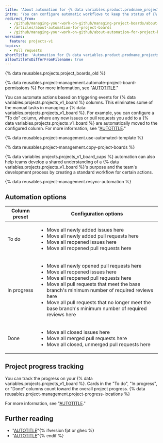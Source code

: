```yaml
---
title: 'About automation for {% data variables.product.prodname_projects_v1 %}'
intro: 'You can configure automatic workflows to keep the status of {% data variables.projects.projects_v1_board %} cards in sync with the associated issues and pull requests.'
redirect_from:
  - /github/managing-your-work-on-github/managing-project-boards/about-automation-for-project-boards
  - /articles/about-automation-for-project-boards
  - /github/managing-your-work-on-github/about-automation-for-project-boards
versions:
  feature: projects-v1
topics:
  - Pull requests
shortTitle: 'Automation for {% data variables.product.prodname_projects_v1 %}'
allowTitleToDifferFromFilename: true
---
```

{% data reusables.projects.project_boards_old %}

{% data reusables.project-management.automate-project-board-permissions %}  For more information, see "[AUTOTITLE](/organizations/managing-access-to-your-organizations-project-boards/project-board-permissions-for-an-organization)."

You can automate actions based on triggering events for {% data variables.projects.projects_v1_board %} columns. This eliminates some of the manual tasks in managing a {% data variables.projects.projects_v1_board %}. For example, you can configure a "To do" column, where any new issues or pull requests you add to a {% data variables.projects.projects_v1_board %} are automatically moved to the configured column. For more information, see "[AUTOTITLE](/issues/organizing-your-work-with-project-boards/managing-project-boards/configuring-automation-for-project-boards)."  

{% data reusables.project-management.use-automated-template %}

{% data reusables.project-management.copy-project-boards %}

{% data variables.projects.projects_v1_board_caps %} automation can also help teams develop a shared understanding of a {% data variables.projects.projects_v1_board %}'s purpose and the team's development process by creating a standard workflow for certain actions.

{% data reusables.project-management.resync-automation %}

## Automation options

| Column preset | Configuration options |
| --- | --- |
| To do | <ul><li>Move all newly added issues here</li><li>Move all newly added pull requests here</li><li>Move all reopened issues here</li><li>Move all reopened pull requests here</li></ul> |
| In progress | <ul><li>Move all newly opened pull requests here</li><li>Move all reopened issues here</li><li>Move all reopened pull requests here</li><li>Move all pull requests that meet the base branch's minimum number of required reviews here</li><li>Move all pull requests that no longer meet the base branch's minimum number of required reviews here</li></ul> |
| Done | <ul><li>Move all closed issues here</li><li>Move all merged pull requests here</li><li>Move all closed, unmerged pull requests here</li></ul> |

## Project progress tracking

You can track the progress on your {% data variables.projects.projects_v1_board %}. Cards in the "To do", "In progress", or "Done" columns count toward the overall project progress. {% data reusables.project-management.project-progress-locations %}

For more information, see "[AUTOTITLE](/issues/organizing-your-work-with-project-boards/tracking-work-with-project-boards/tracking-progress-on-your-project-board)."

## Further reading

- "[AUTOTITLE](/issues/organizing-your-work-with-project-boards/managing-project-boards/configuring-automation-for-project-boards)"{% ifversion fpt or ghec %}
- "[AUTOTITLE](/issues/organizing-your-work-with-project-boards/managing-project-boards/copying-a-project-board)"{% endif %}
